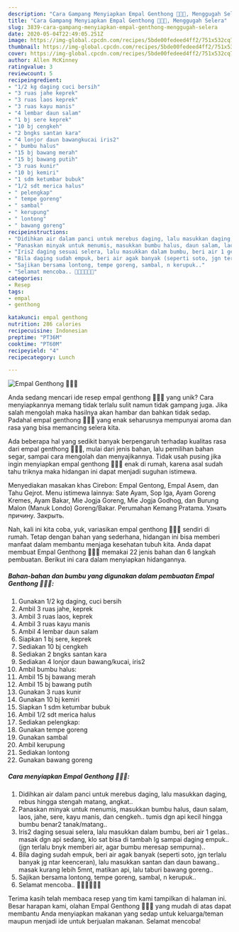 ```yaml
---
description: "Cara Gampang Menyiapkan Empal Genthong 🍲🍲🍲, Menggugah Selera"
title: "Cara Gampang Menyiapkan Empal Genthong 🍲🍲🍲, Menggugah Selera"
slug: 3839-cara-gampang-menyiapkan-empal-genthong-menggugah-selera
date: 2020-05-04T22:49:05.251Z
image: https://img-global.cpcdn.com/recipes/5bde00fedeed4ff2/751x532cq70/empal-genthong-🍲🍲🍲-foto-resep-utama.jpg
thumbnail: https://img-global.cpcdn.com/recipes/5bde00fedeed4ff2/751x532cq70/empal-genthong-🍲🍲🍲-foto-resep-utama.jpg
cover: https://img-global.cpcdn.com/recipes/5bde00fedeed4ff2/751x532cq70/empal-genthong-🍲🍲🍲-foto-resep-utama.jpg
author: Allen McKinney
ratingvalue: 3
reviewcount: 5
recipeingredient:
- "1/2 kg daging cuci bersih"
- "3 ruas jahe keprek"
- "3 ruas laos keprek"
- "3 ruas kayu manis"
- "4 lembar daun salam"
- "1 bj sere keprek"
- "10 bj cengkeh"
- "2 bngks santan kara"
- "4 lonjor daun bawangkucai iris2"
- " bumbu halus"
- "15 bj bawang merah"
- "15 bj bawang putih"
- "3 ruas kunir"
- "10 bj kemiri"
- "1 sdm ketumbar bubuk"
- "1/2 sdt merica halus"
- " pelengkap"
- " tempe goreng"
- " sambal"
- " kerupung"
- " lontong"
- " bawang goreng"
recipeinstructions:
- "Didihkan air dalam panci untuk merebus daging, lalu masukkan daging, rebus hingga stengah matang, angkat.."
- "Panaskan minyak untuk menumis, masukkan bumbu halus, daun salam, laos, jahe, sere, kayu manis, dan cengkeh.. tumis dgn api kecil hingga bumbu benar2 tanak/matang.."
- "Iris2 daging sesuai selera, lalu masukkan dalam bumbu, beri air 1 gelas.. masak dgn api sedang, klo sat bisa di tambah lg sampai daging empuk.. (jgn terlalu bnyk memberi air, agar bumbu meresap sempurna).."
- "Bila daging sudah empuk, beri air agak banyak (seperti soto, jgn terlalu banyak jg ntar keenceran), lalu masukkan santan dan daun bawang.. masak kurang lebih 5mnt, matikan api, lalu taburi bawang goreng.."
- "Sajikan bersama lontong, tempe goreng, sambal, n kerupuk.."
- "Selamat mencoba.. 💪🏻💪🏻💪🏻"
categories:
- Resep
tags:
- empal
- genthong

katakunci: empal genthong 
nutrition: 286 calories
recipecuisine: Indonesian
preptime: "PT36M"
cooktime: "PT60M"
recipeyield: "4"
recipecategory: Lunch

---
```



![Empal Genthong 🍲🍲🍲](https://img-global.cpcdn.com/recipes/5bde00fedeed4ff2/751x532cq70/empal-genthong-🍲🍲🍲-foto-resep-utama.jpg)

Anda sedang mencari ide resep empal genthong 🍲🍲🍲 yang unik? Cara menyiapkannya memang tidak terlalu sulit namun tidak gampang juga. Jika salah mengolah maka hasilnya akan hambar dan bahkan tidak sedap. Padahal empal genthong 🍲🍲🍲 yang enak seharusnya mempunyai aroma dan rasa yang bisa memancing selera kita.

Ada beberapa hal yang sedikit banyak berpengaruh terhadap kualitas rasa dari empal genthong 🍲🍲🍲, mulai dari jenis bahan, lalu pemilihan bahan segar, sampai cara mengolah dan menyajikannya. Tidak usah pusing jika ingin menyiapkan empal genthong 🍲🍲🍲 enak di rumah, karena asal sudah tahu triknya maka hidangan ini dapat menjadi suguhan istimewa.

Menyediakan masakan khas Cirebon: Empal Gentong, Empal Asem, dan Tahu Gejrot. Menu istimewa lainnya: Sate Ayam, Sop Iga, Ayam Goreng Kremes, Ayam Bakar, Mie Jogja Goreng, Mie Jogja Godhog, dan Burung Malon (Manuk Londo) Goreng/Bakar. Perumahan Kemang Pratama. Узнать причину. Закрыть.


Nah, kali ini kita coba, yuk, variasikan empal genthong 🍲🍲🍲 sendiri di rumah. Tetap dengan bahan yang sederhana, hidangan ini bisa memberi manfaat dalam membantu menjaga kesehatan tubuh kita. Anda dapat membuat Empal Genthong 🍲🍲🍲 memakai 22 jenis bahan dan 6 langkah pembuatan. Berikut ini cara dalam menyiapkan hidangannya.

<!--inarticleads1-->

##### Bahan-bahan dan bumbu yang digunakan dalam pembuatan Empal Genthong 🍲🍲🍲:

1. Gunakan 1/2 kg daging, cuci bersih
1. Ambil 3 ruas jahe, keprek
1. Ambil 3 ruas laos, keprek
1. Ambil 3 ruas kayu manis
1. Ambil 4 lembar daun salam
1. Siapkan 1 bj sere, keprek
1. Sediakan 10 bj cengkeh
1. Sediakan 2 bngks santan kara
1. Sediakan 4 lonjor daun bawang/kucai, iris2
1. Ambil  bumbu halus:
1. Ambil 15 bj bawang merah
1. Ambil 15 bj bawang putih
1. Gunakan 3 ruas kunir
1. Gunakan 10 bj kemiri
1. Siapkan 1 sdm ketumbar bubuk
1. Ambil 1/2 sdt merica halus
1. Sediakan  pelengkap:
1. Gunakan  tempe goreng
1. Gunakan  sambal
1. Ambil  kerupung
1. Sediakan  lontong
1. Gunakan  bawang goreng




<!--inarticleads2-->

##### Cara menyiapkan Empal Genthong 🍲🍲🍲:

1. Didihkan air dalam panci untuk merebus daging, lalu masukkan daging, rebus hingga stengah matang, angkat..
1. Panaskan minyak untuk menumis, masukkan bumbu halus, daun salam, laos, jahe, sere, kayu manis, dan cengkeh.. tumis dgn api kecil hingga bumbu benar2 tanak/matang..
1. Iris2 daging sesuai selera, lalu masukkan dalam bumbu, beri air 1 gelas.. masak dgn api sedang, klo sat bisa di tambah lg sampai daging empuk.. (jgn terlalu bnyk memberi air, agar bumbu meresap sempurna)..
1. Bila daging sudah empuk, beri air agak banyak (seperti soto, jgn terlalu banyak jg ntar keenceran), lalu masukkan santan dan daun bawang.. masak kurang lebih 5mnt, matikan api, lalu taburi bawang goreng..
1. Sajikan bersama lontong, tempe goreng, sambal, n kerupuk..
1. Selamat mencoba.. 💪🏻💪🏻💪🏻




Terima kasih telah membaca resep yang tim kami tampilkan di halaman ini. Besar harapan kami, olahan Empal Genthong 🍲🍲🍲 yang mudah di atas dapat membantu Anda menyiapkan makanan yang sedap untuk keluarga/teman maupun menjadi ide untuk berjualan makanan. Selamat mencoba!
